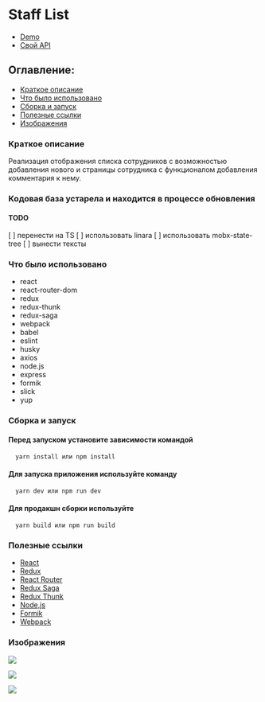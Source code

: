 # Staff List

- [Demo](http://staff-list.herokuapp.com)
- [Свой API](https://github.com/tsvetkovrb/staff-list-api)

## Оглавление:

- [Краткое описание](#краткое-описание)
- [Что было использовано](#что-было-использовано)
- [Сборка и запуск](#сборка-и-запуск)
- [Полезные ссылки](#полезные-ссылки)
- [Изображения](#изображения)

### Краткое описание

Реализация отображения списка сотрудников с возможностью добавления нового и страницы сотрудника с функционалом добавления комментария к нему.

### Кодовая база устарела и находится в процессе обновления

#### TODO

[ ] перенести на TS
[ ] использовать linara
[ ] использовать mobx-state-tree
[ ] вынести тексты

### Что было использовано

- react
- react-router-dom
- redux
- redux-thunk
- redux-saga
- webpack
- babel
- eslint
- husky
- axios
- node.js
- express
- formik
- slick
- yup

### Сборка и запуск

#### Перед запуском установите зависимости командой

```
  yarn install или npm install
```

#### Для запуска приложения используйте команду

```
  yarn dev или npm run dev
```

#### Для продакшн сборки используйте

```
  yarn build или npm run build
```

### Полезные ссылки

- [React](https://reactjs.org)
- [Redux](https://redux.js.org/)
- [React Router](https://reacttraining.com/react-router/web/guides/quick-start)
- [Redux Saga](https://redux-saga.js.org/)
- [Redux Thunk](https://github.com/reduxjs/redux-thunk)
- [Node,js](https://nodejs.org/)
- [Formik](https://jaredpalmer.com/formik/)
- [Webpack](https://webpack.js.org/)

### Изображения

![](https://res.cloudinary.com/dhm8ahak6/image/upload/v1563265128/Screenshot_2019-07-16_at_18.17.59_rhsx7i.png)

![](https://res.cloudinary.com/dhm8ahak6/image/upload/v1563365062/Screenshot_2019-07-17_at_22.03.31_gjoms7.png)

![](https://res.cloudinary.com/dhm8ahak6/image/upload/v1563265371/Screenshot_2019-07-16_at_18.22.42_dian1d.png)
